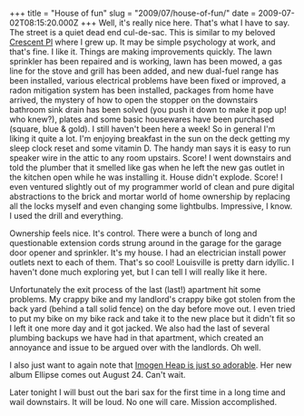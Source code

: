 +++
title = "House of fun"
slug = "2009/07/house-of-fun/"
date = 2009-07-02T08:15:20.000Z
+++
Well, it's really nice here. That's what I have to say. The street is a quiet dead end cul-de-sac. This is similar to my beloved [Crescent Pl](http://maps.google.com/maps?f=q&source=s_q&hl=en&geocode=&q=crescent+pl,+cranford,+nj&sll=40.011839,-105.277176&sspn=0.475422,1.036835&ie=UTF8&t=h&z=17&iwloc=A) where I grew up. It may be simple psychology at work, and that's fine. I like it. Things are making improvements quickly. The lawn sprinkler has been repaired and is working, lawn has been mowed, a gas line for the stove and grill has been added, and new dual-fuel range has been installed, various electrical problems have been fixed or improved, a radon mitigation system has been installed, packages from home have arrived, the mystery of how to open the stopper on the downstairs bathroom sink drain has been solved (you push it down to make it pop up! who knew?), plates and some basic housewares have been purchased (square, blue & gold). I still haven't been here a week! So in general I'm liking it quite a lot. I'm enjoying breakfast in the sun on the deck getting my sleep clock reset and some vitamin D. The handy man says it is easy to run speaker wire in the attic to any room upstairs. Score! I went downstairs and told the plumber that it smelled like gas when he left the new gas outlet in the kitchen open while he was installing it. House didn't explode. Score! I even ventured slightly out of my programmer world of clean and pure digital abstractions to the brick and mortar world of home ownership by replacing all the locks myself and even changing some lightbulbs. Impressive, I know. I used the drill and everything.

Ownership feels nice. It's control. There were a bunch of long and questionable extension cords strung around in the garage for the garage door opener and sprinkler. It's my house. I had an electrician install power outlets next to each of them. That's so cool! Louisville is pretty darn idyllic. I haven't done much exploring yet, but I can tell I will really like it here.

Unfortunately the exit process of the last (last!) apartment hit some problems. My crappy bike and my landlord's crappy bike got stolen from the back yard (behind a tall solid fence) on the day before move out. I even tried to put my bike on my bike rack and take it to the new place but it didn't fit so I left it one more day and it got jacked. We also had the last of several plumbing backups we have had in that apartment, which created an annoyance and issue to be argued over with the landlords. Oh well.

I also just want to again note that [Imogen Heap is just so adorable](https://www.youtube.com/watch?v=EWwSJh2vk4s). Her new album Ellipse comes out August 24\. Can't wait.

Later tonight I will bust out the bari sax for the first time in a long time and wail downstairs. It will be loud. No one will care. Mission accomplished.
